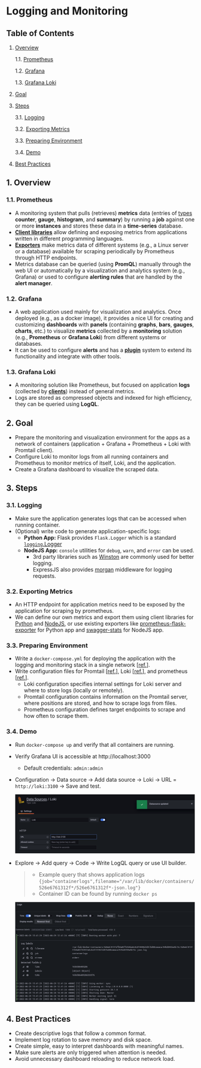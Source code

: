 # Logging and Monitoring

## Table of Contents

1. [Overview](#1-Overview)

   1.1. [Prometheus](#1.1.-Prometheus)

   1.2. [Grafana](#1.2.-Grafana)

   1.3. [Grafana Loki](#1.3.-Grafana-Loki)

2. [Goal](#2-Goal)

3. [Steps](#3-Steps)

   3.1. [Logging](#3.1-Logging)

   3.2. [Exporting Metrics](#3.2.-Exporting-Metrics)

   3.3. [Preparing Environment](#3.3.-Preparing-Environment)

   3.4. [Demo](#3.4.-Demo)

4. [Best Practices](#4.-Best-Practices)

## 1. Overview

### 1.1. Prometheus

- A monitoring system that pulls (retrieves) **metrics** data (entries of [types](https://prometheus.io/docs/concepts/metric_types/) **counter**, **gauge**, **histogram**, and **summary**) by running a **job** against one or more **instances** and stores these data in a **time-series** database.
- **[Client libraries](https://prometheus.io/docs/instrumenting/clientlibs/)** allow defining and exposing metrics from applications written in different programming languages.
- [**Exporters**](https://prometheus.io/docs/instrumenting/exporters/) make metrics data of different systems (e.g., a Linux server or a database) available for scraping periodically by Prometheus through HTTP endpoints.
- Metrics database can be queried (using **PromQL**) manually through the web UI or automatically by a visualization and analytics system (e.g., Grafana) or used to configure **alerting rules** that are handled by the **alert manager**.

### 1.2. Grafana

- A web application used mainly for visualization and analytics. Once deployed (e.g., as a docker image), it provides a nice UI for creating and customizing **dashboards** with **panels** (containing **graphs**, **bars**, **gauges**, **charts**, etc.) to visualize **metrics** collected by a **monitoring** solution (e.g., **Prometheus** or **Grafana Loki**) from different systems or databases.
- It can be used to configure **alerts** and has a **[plugin](https://grafana.com/grafana/plugins/)** system to extend its functionality and integrate with other tools.

### 1.3. Grafana Loki

- A monitoring solution like Prometheus, but focused on application **logs** (collected by **[clients](https://grafana.com/docs/loki/latest/clients/)**) instead of general metrics.
- Logs are stored as compressed objects and indexed for high efficiency, they can be queried using **LogQL**.

## 2. Goal

- Prepare the monitoring and visualization environment for the apps as a network of containers (application + Grafana + Prometheus + Loki with Promtail client).
- Configure Loki to monitor logs from all running containers and Prometheus to monitor metrics of itself, Loki, and the application.
- Create a Grafana dashboard to visualize the scraped data.

## 3. Steps

### 3.1. Logging

- Make sure the application generates logs that can be accessed when running container.
- (Optional) write code to generate application-specific logs:
  - **Python App:** Flask provides `Flask.Logger` which is a standard [`logging`.Logger](https://docs.python.org/3/library/logging.html#logging.Logger)  
  - **NodeJS App:** `console` utilities for `debug`, `warn`, and `error` can be used.
    - 3rd party libraries such as [Winston](https://www.npmjs.com/package/winston) are commonly used for better logging.
    - ExpressJS also provides [morgan](https://expressjs.com/en/resources/middleware/morgan.html) middleware for logging requests.

### 3.2. Exporting Metrics

- An HTTP endpoint for application metrics need to be exposed by the application for scraping by prometheus.
- We can define our own metrics and export them using client libraries for [Python](https://github.com/prometheus/client_python) and [NodeJS](https://github.com/siimon/prom-client), or use  existing exporters like [prometheus-flask-exporter](https://github.com/rycus86/prometheus_flask_exporter) for Python app and [swagger-stats](https://github.com/slanatech/swagger-stats) for NodeJS app.

### 3.3. Preparing Environment

- Write a `docker-compose.yml` for deploying the application with the logging and monitoring stack in a single network [[ref.](https://github.com/grafana/loki/blob/main/production/docker-compose.yaml)].
- Write configuration files for Promtail [[ref.](https://grafana.com/docs/loki/latest/clients/promtail/configuration/)], Loki [[ref.](https://grafana.com/docs/loki/latest/configuration/examples/)], and prometheus [[ref.](https://github.com/prometheus/prometheus/blob/main/documentation/examples/prometheus.yml)].
  - Loki configuration specifies internal settings for Loki server and where to store logs (locally or remotely).
  - Promtail configuration contains information on the Promtail server, where positions are stored, and how to scrape logs from files.
  - Prometheus configuration defines target endpoints to scrape and how often to scrape them.


### 3.4. Demo

- Run `docker-compose up` and verify that all containers are running.

- Verify Grafana UI is accessible at http://localhost:3000

  - Default credentials: `admin:admin`

- Configuration &rarr; Data source &rarr; Add data source &rarr; Loki &rarr; URL = `http://loki:3100` &rarr; Save and test.

  ![monitoring-1](./images/monitoring-1.png)

- Explore &rarr; Add query &rarr; Code &rarr; Write LogQL query or use UI builder.

  > - Example query that shows application logs `{job="containerlogs",filename="/var/lib/docker/containers/526e6761312f*/526e6761312f*-json.log"}`
  > - Container ID can be found by running `docker ps`

  ![monitoring-2](./images/monitoring-2.png)



## 4. Best Practices

- Create descriptive logs that follow a common format.
- Implement log rotation to save memory and disk space.
- Create simple, easy to interpret dashboards with meaningful names.
- Make sure alerts are only triggered when attention is needed.
- Avoid unnecessary dashboard reloading to reduce network load.

